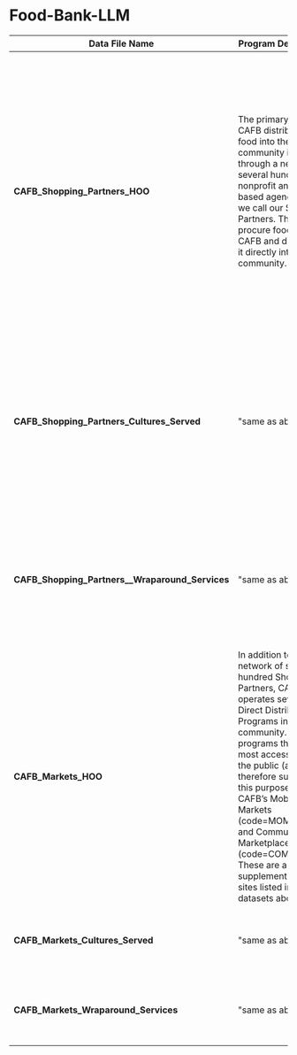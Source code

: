 # Food-Bank-LLM


| **Data File Name**                       | **Program Description**                                                                                                                                         | **Data Fields**                                                                                                                                                                                |
|------------------------------------------|----------------------------------------------------------------------------------------------------------------------------------------------------------------|-----------------------------------------------------------------------------------------------------------------------------------------------------------------------------------------------|
| **CAFB_Shopping_Partners_HOO**           | The primary way CAFB distributes food into the community is through a network of several hundred nonprofit and faith-based agencies that we call our Shopping Partners. They procure food from CAFB and distribute it directly into the community. | Partner ID, name, status, last sales order create date, shipping address, phone, days/hours of operation (starting and ending time), by appointment or not, eligibility requirements for clients, date of last verification, food format, distribution models (One row per agency) |
| **CAFB_Shopping_Partners_Cultures_Served** | "same as above" | Partner agency ID, name, and cultural populations served (self-reported). This can be used as a proxy for having culturally relevant food items. (One row per agency)|
| **CAFB_Shopping_Partners__Wraparound_Services** | "same as above" | Partner agency ID, name, and all non-food (wraparound) services also offered by that partner (One row per service offered by each agency)|
| **CAFB_Markets_HOO**                     | In addition to its network of several hundred Shopping Partners, CAFB also operates several Direct Distribution Programs in the community. The programs that are the most accessible for the public (and therefore suitable for this purpose) are CAFB’s Mobile Markets (code=MOMK/PUSH) and Community Marketplaces (code=COMK). These are a supplement to the sites listed in the datasets above.| Partner agency ID, name, shipping address, days/hours of operation (starting and ending time), food format, distribution models                                                                |
| **CAFB_Markets_Cultures_Served**         | "same as above"| Partner agency ID, name, all non-food (wraparound) services|
| **CAFB_Markets_Wraparound_Services**     |"same as above" | Partner agency ID, name, cultural populations served |
